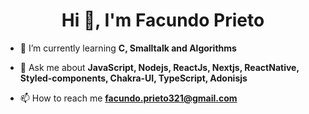<h1 align="center">Hi 👋, I'm Facundo Prieto</h1>

- 🌱 I’m currently learning **C, Smalltalk and Algorithms**

- 💬 Ask me about **JavaScript, Nodejs, ReactJs, Nextjs, ReactNative, Styled-components, Chakra-UI, TypeScript, Adonisjs**

- 📫 How to reach me **facundo.prieto321@gmail.com**

